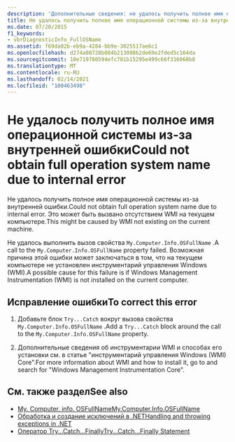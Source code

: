 ```yaml
---
description: 'Дополнительные сведения: не удалось получить полное имя операционной системы из-за внутренней ошибки'
title: Не удалось получить полное имя операционной системы из-за внутренней ошибки
ms.date: 07/20/2015
f1_keywords:
- vbrDiagnosticInfo_FullOSName
ms.assetid: f69da02b-eb9a-4284-bb9e-3025517ae6c1
ms.openlocfilehash: d274a08728b084b21309862de69e2fded5c164da
ms.sourcegitcommit: 10e719780594efc781b15295e499c66f316068b8
ms.translationtype: MT
ms.contentlocale: ru-RU
ms.lasthandoff: 02/14/2021
ms.locfileid: "100463498"
---
```

# <a name="could-not-obtain-full-operation-system-name-due-to-internal-error"></a><span data-ttu-id="dd799-103">Не удалось получить полное имя операционной системы из-за внутренней ошибки</span><span class="sxs-lookup"><span data-stu-id="dd799-103">Could not obtain full operation system name due to internal error</span></span>

<span data-ttu-id="dd799-104">Не удалось получить полное имя операционной системы из-за внутренней ошибки.</span><span class="sxs-lookup"><span data-stu-id="dd799-104">Could not obtain full operation system name due to internal error.</span></span> <span data-ttu-id="dd799-105">Это может быть вызвано отсутствием WMI на текущем компьютере.</span><span class="sxs-lookup"><span data-stu-id="dd799-105">This might be caused by WMI not existing on the current machine.</span></span>  
  
 <span data-ttu-id="dd799-106">Не удалось выполнить вызов свойства `My.Computer.Info.OSFullName` .</span><span class="sxs-lookup"><span data-stu-id="dd799-106">A call to the `My.Computer.Info.OSFullName` property failed.</span></span> <span data-ttu-id="dd799-107">Возможная причина этой ошибки может заключаться в том, что на текущем компьютере не установлен инструментарий управления Windows (WMI).</span><span class="sxs-lookup"><span data-stu-id="dd799-107">A possible cause for this failure is if Windows Management Instrumentation (WMI) is not installed on the current computer.</span></span>  
  
## <a name="to-correct-this-error"></a><span data-ttu-id="dd799-108">Исправление ошибки</span><span class="sxs-lookup"><span data-stu-id="dd799-108">To correct this error</span></span>  
  
1. <span data-ttu-id="dd799-109">Добавьте блок `Try...Catch` вокруг вызова свойства `My.Computer.Info.OSFullName` .</span><span class="sxs-lookup"><span data-stu-id="dd799-109">Add a `Try...Catch` block around the call to the `My.Computer.Info.OSFullName` property.</span></span>  
  
2. <span data-ttu-id="dd799-110">Дополнительные сведения об инструментарии WMI и способах его установки см. в статье "инструментарий управления Windows (WMI) Core".</span><span class="sxs-lookup"><span data-stu-id="dd799-110">For more information about WMI and how to install it, go to  and search for "Windows Management Instrumentation Core".</span></span>  
  
## <a name="see-also"></a><span data-ttu-id="dd799-111">См. также раздел</span><span class="sxs-lookup"><span data-stu-id="dd799-111">See also</span></span>

- [<span data-ttu-id="dd799-112">My. Computer. info. OSFullName</span><span class="sxs-lookup"><span data-stu-id="dd799-112">My.Computer.Info.OSFullName</span></span>](xref:Microsoft.VisualBasic.Devices.ComputerInfo.OSFullName)
- [<span data-ttu-id="dd799-113">Обработка и создание исключений в .NET</span><span class="sxs-lookup"><span data-stu-id="dd799-113">Handling and throwing exceptions in .NET</span></span>](../../standard/exceptions/index.md)
- [<span data-ttu-id="dd799-114">Оператор Try...Catch...Finally</span><span class="sxs-lookup"><span data-stu-id="dd799-114">Try...Catch...Finally Statement</span></span>](../language-reference/statements/try-catch-finally-statement.md)
